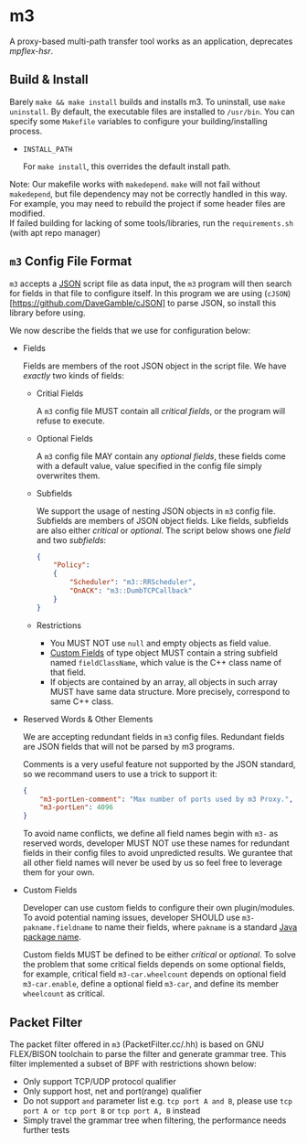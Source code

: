 # m3

A proxy-based multi-path transfer tool works as an application, deprecates _mpflex-hsr_.

## Build & Install

Barely `make && make install` builds and installs m3. To uninstall, use `make uninstall`. By default, the executable files are installed to `/usr/bin`. You can specify some `Makefile` variables to configure your building/installing process.

- `INSTALL_PATH`

    For `make install`, this overrides the default install path.

Note: Our makefile works with `makedepend`. `make` will not fail without `makedepend`, but file dependency may not be correctly handled in this way. For example, you may need to rebuild the project if some header files are modified.  
If failed building for lacking of some tools/libraries, run the `requirements.sh` (with apt repo manager)

## `m3` Config File Format

`m3` accepts a [JSON](http://www.json.org/) script file as data input, the `m3` program will then search for fields in that file to configure itself. In this program we are using (`cJSON`)[https://github.com/DaveGamble/cJSON] to parse JSON, so install this library before using.

We now describe the fields that we use for configuration below:

- Fields

    Fields are members of the root JSON object in the script file. We have _exactly_ two kinds of fields:

    * Critial Fields

        A `m3` config file MUST contain all _critical fields_, or the program will refuse to execute.

    * Optional Fields

        A `m3` config file MAY contain any _optional fields_, these fields come with a default value, value specified in the config file simply overwrites them.
    
    * Subfields

        We support the usage of nesting JSON objects in `m3` config file. Subfields are members of JSON object fields. Like fields, subfields are also either _critical_ or _optional_. The script below shows one _field_ and two _subfields_:

        ```json
        {
            "Policy":
            {
                "Scheduler": "m3::RRScheduler",
                "OnACK": "m3::DumbTCPCallback"
            }
        }
        ```

    * Restrictions
        
        + You MUST NOT use `null` and empty objects as field value.
        + [Custom Fields](#customFields) of type object MUST contain a string subfield named `fieldClassName`, which value is the C++ class name of that field. 
        + If objects are contained by an array, all objects in such array MUST have same data structure. More precisely, correspond to same C++ class.

- Reserved Words & Other Elements

    We are accepting redundant fields in `m3` config files. Redundant fields are JSON fields that will not be parsed by m3 programs.  
    
    Comments is a very useful feature not supported by the JSON standard, so we recommand users to use a trick to support it:
    
    ```json
    {
        "m3-portLen-comment": "Max number of ports used by m3 Proxy.",
        "m3-portLen": 4096
    }
    ```

     To avoid name conflicts, we define all field names begin with `m3-` as reserved words, developer MUST NOT use these names for redundant fields in their config files to avoid unpredicted results. We gurantee that all other field names will never be used by us so feel free to leverage them for your own.
    
- <a name="customFields">Custom Fields</a>

    Developer can use custom fields to configure their own plugin/modules. To avoid potential naming issues, developer SHOULD use `m3-pakname.fieldname` to name their fields, where `pakname` is a standard [Java package name](https://docs.oracle.com/javase/tutorial/java/package/namingpkgs.html).

    Custom fields MUST be defined to be either _critical_ or _optional_. To solve the problem that some critical fields depends on some optional fields, for example, critical field `m3-car.wheelcount` depends on optional field `m3-car.enable`, define a optional field `m3-car`, and define its member `wheelcount` as critical.
    
## Packet Filter
The packet filter offered in `m3` (PacketFilter.cc/.hh) is based on GNU FLEX/BISON toolchain to parse the filter and generate grammar tree. This filter implemented a subset of BPF with restrictions shown below:  
- Only support TCP/UDP protocol qualifier
- Only support host, net and port(range) qualifier
- Do not support `and` parameter list e.g. `tcp port A and B`, please use `tcp port A or tcp port B` or `tcp port A, B` instead
- Simply travel the grammar tree when filtering, the performance needs further tests